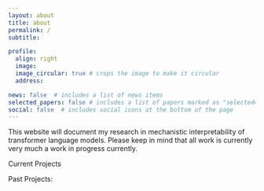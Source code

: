 ```yaml
---
layout: about
title: about
permalink: /
subtitle:

profile:
  align: right
  image:
  image_circular: true # crops the image to make it circular
  address:

news: false  # includes a list of news items
selected_papers: false # includes a list of papers marked as "selected={true}"
social: false  # includes social icons at the bottom of the page
---
```


This website will document my research in mechanistic interpretability of transformer language models. Please keep in mind that all work is currently very much a work in progress currently.

Current Projects

Past Projects:
